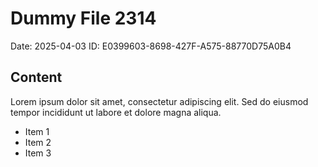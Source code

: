 # Dummy File 2314

Date: 2025-04-03
ID: E0399603-8698-427F-A575-88770D75A0B4

## Content

Lorem ipsum dolor sit amet, consectetur adipiscing elit.
Sed do eiusmod tempor incididunt ut labore et dolore magna aliqua.

* Item 1
* Item 2
* Item 3


